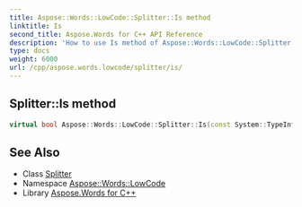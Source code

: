 ```yaml
---
title: Aspose::Words::LowCode::Splitter::Is method
linktitle: Is
second_title: Aspose.Words for C++ API Reference
description: 'How to use Is method of Aspose::Words::LowCode::Splitter class in C++.'
type: docs
weight: 6000
url: /cpp/aspose.words.lowcode/splitter/is/
---
```

## Splitter::Is method




```cpp
virtual bool Aspose::Words::LowCode::Splitter::Is(const System::TypeInfo &target) const override
```

## See Also

* Class [Splitter](../)
* Namespace [Aspose::Words::LowCode](../../)
* Library [Aspose.Words for C++](../../../)
